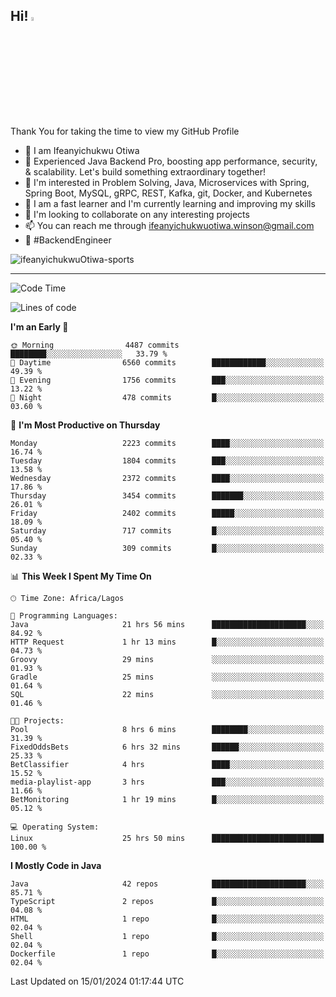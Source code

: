 <!-- BLOG-POST-LIST:START --><!-- BLOG-POST-LIST:END -->

## Hi! <img src="https://media.giphy.com/media/hvRJCLFzcasrR4ia7z/giphy.gif" width="4%"> 

Thank You for taking the time to view my GitHub Profile

- 👋 I am Ifeanyichukwu Otiwa
- 🚀 Experienced Java Backend Pro, boosting app performance, security, & scalability. Let's build something extraordinary together!
- 👀 I'm interested in Problem Solving, Java, Microservices with Spring, Spring Boot, MySQL, gRPC, REST, Kafka, git, Docker, and Kubernetes
- 🌱 I am a fast learner and I'm currently learning and improving my skills
- 💞️ I'm looking to collaborate on any interesting projects
- 📫 You can reach me through ifeanyichukwuotiwa.winson@gmail.com
- 🚀 #BackendEngineer

<p align="left" marginTop="10px"> <img src="https://komarev.com/ghpvc/?username=ifeanyichukwuOtiwa-sports&label=Profile%20views&color=0e75b6&style=for-the-badge" alt="ifeanyichukwuOtiwa-sports" /> </p>

***

<!--START_SECTION:waka-->
![Code Time](http://img.shields.io/badge/Code%20Time-2%2C108%20hrs%2035%20mins-blue)

![Lines of code](https://img.shields.io/badge/From%20Hello%20World%20I%27ve%20Written-4.8%20million%20lines%20of%20code-blue)

**I'm an Early 🐤** 

```text
🌞 Morning                4487 commits        ████████░░░░░░░░░░░░░░░░░   33.79 % 
🌆 Daytime                6560 commits        ████████████░░░░░░░░░░░░░   49.39 % 
🌃 Evening                1756 commits        ███░░░░░░░░░░░░░░░░░░░░░░   13.22 % 
🌙 Night                  478 commits         █░░░░░░░░░░░░░░░░░░░░░░░░   03.60 % 
```
📅 **I'm Most Productive on Thursday** 

```text
Monday                   2223 commits        ████░░░░░░░░░░░░░░░░░░░░░   16.74 % 
Tuesday                  1804 commits        ███░░░░░░░░░░░░░░░░░░░░░░   13.58 % 
Wednesday                2372 commits        ████░░░░░░░░░░░░░░░░░░░░░   17.86 % 
Thursday                 3454 commits        ███████░░░░░░░░░░░░░░░░░░   26.01 % 
Friday                   2402 commits        █████░░░░░░░░░░░░░░░░░░░░   18.09 % 
Saturday                 717 commits         █░░░░░░░░░░░░░░░░░░░░░░░░   05.40 % 
Sunday                   309 commits         █░░░░░░░░░░░░░░░░░░░░░░░░   02.33 % 
```


📊 **This Week I Spent My Time On** 

```text
🕑︎ Time Zone: Africa/Lagos

💬 Programming Languages: 
Java                     21 hrs 56 mins      █████████████████████░░░░   84.92 % 
HTTP Request             1 hr 13 mins        █░░░░░░░░░░░░░░░░░░░░░░░░   04.73 % 
Groovy                   29 mins             ░░░░░░░░░░░░░░░░░░░░░░░░░   01.93 % 
Gradle                   25 mins             ░░░░░░░░░░░░░░░░░░░░░░░░░   01.64 % 
SQL                      22 mins             ░░░░░░░░░░░░░░░░░░░░░░░░░   01.46 % 

🐱‍💻 Projects: 
Pool                     8 hrs 6 mins        ████████░░░░░░░░░░░░░░░░░   31.39 % 
FixedOddsBets            6 hrs 32 mins       ██████░░░░░░░░░░░░░░░░░░░   25.33 % 
BetClassifier            4 hrs               ████░░░░░░░░░░░░░░░░░░░░░   15.52 % 
media-playlist-app       3 hrs               ███░░░░░░░░░░░░░░░░░░░░░░   11.66 % 
BetMonitoring            1 hr 19 mins        █░░░░░░░░░░░░░░░░░░░░░░░░   05.12 % 

💻 Operating System: 
Linux                    25 hrs 50 mins      █████████████████████████   100.00 % 
```

**I Mostly Code in Java** 

```text
Java                     42 repos            █████████████████████░░░░   85.71 % 
TypeScript               2 repos             █░░░░░░░░░░░░░░░░░░░░░░░░   04.08 % 
HTML                     1 repo              █░░░░░░░░░░░░░░░░░░░░░░░░   02.04 % 
Shell                    1 repo              █░░░░░░░░░░░░░░░░░░░░░░░░   02.04 % 
Dockerfile               1 repo              █░░░░░░░░░░░░░░░░░░░░░░░░   02.04 % 
```




 Last Updated on 15/01/2024 01:17:44 UTC
<!--END_SECTION:waka-->

<!--
<p align="center">
![trophy](https://github-profile-trophy.vercel.app/?username=ifeanyichukwuOtiwa-sports&theme=onedark) (https://github.com/ryo-ma/github-profile-trophy)
</p>
-->

<!---
ifeanyi-otiwa/ifeanyi-otiwa is a ✨ special ✨ repository because its `README.md` (this file) appears on your GitHub profile.
You can click the Preview link to take a look at your changes.
--->

